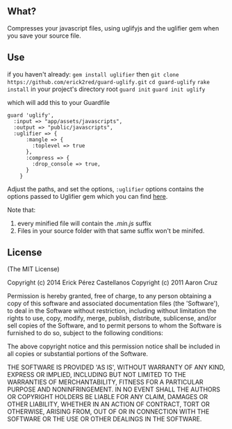 ## What?
Compresses your javascript files, using uglifyjs and the uglifier gem when you save your source file.

## Use
if you haven't already:
    `gem install uglifier`
then
    `git clone https://github.com/erick2red/guard-uglify.git` 
    `cd guard-uglify`
    `rake install`
in your project's directory root
    `guard init`
    `guard init uglify`  

which will add this to your Guardfile  

    guard 'uglify',
      :input => "app/assets/javascripts",
      :output => "public/javascripts",
      :uglifier => {
          :mangle => {
            :toplevel => true
          },
          :compress => {
            :drop_console => true,
          }
        }

Adjust the paths, and set the options, `:uglifier` options contains the options passed to Uglifier gem which you can find [here][1].

Note that:

1. every minified file will contain the *.min.js* suffix
2. Files in your source folder with that same suffix won't be minifed.

## License
(The MIT License)

Copyright (c) 2014 Erick Pérez Castellanos
Copyright (c) 2011 Aaron Cruz

Permission is hereby granted, free of charge, to any person obtaining a copy of this software and associated documentation files (the 'Software'), to deal in the Software without restriction, including without limitation the rights to use, copy, modify, merge, publish, distribute, sublicense, and/or sell copies of the Software, and to permit persons to whom the Software is furnished to do so, subject to the following conditions:

The above copyright notice and this permission notice shall be included in all copies or substantial portions of the Software.

THE SOFTWARE IS PROVIDED 'AS IS', WITHOUT WARRANTY OF ANY KIND, EXPRESS OR IMPLIED, INCLUDING BUT NOT LIMITED TO THE WARRANTIES OF MERCHANTABILITY, FITNESS FOR A PARTICULAR PURPOSE AND NONINFRINGEMENT. IN NO EVENT SHALL THE AUTHORS OR COPYRIGHT HOLDERS BE LIABLE FOR ANY CLAIM, DAMAGES OR OTHER LIABILITY, WHETHER IN AN ACTION OF CONTRACT, TORT OR OTHERWISE, ARISING FROM, OUT OF OR IN CONNECTION WITH THE SOFTWARE OR THE USE OR OTHER DEALINGS IN THE SOFTWARE.

[1]: https://github.com/lautis/uglifier/blob/master/README.md
